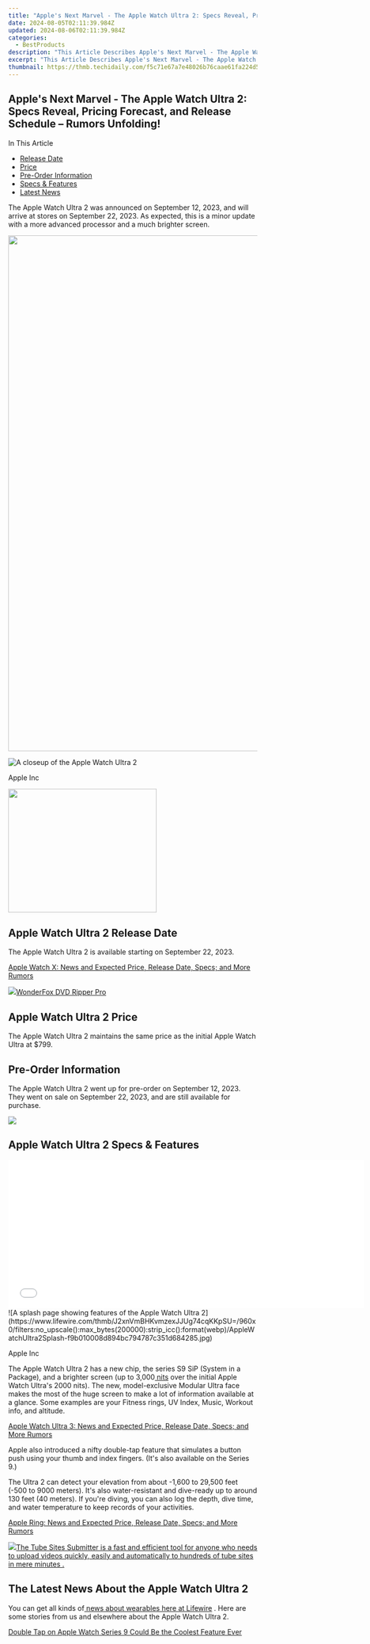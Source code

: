 ```yaml
---
title: "Apple's Next Marvel - The Apple Watch Ultra 2: Specs Reveal, Pricing Forecast, and Release Schedule – Rumors Unfolding!"
date: 2024-08-05T02:11:39.984Z
updated: 2024-08-06T02:11:39.984Z
categories:
  - BestProducts
description: "This Article Describes Apple's Next Marvel - The Apple Watch Ultra 2: Specs Reveal, Pricing Forecast, and Release Schedule – Rumors Unfolding!"
excerpt: "This Article Describes Apple's Next Marvel - The Apple Watch Ultra 2: Specs Reveal, Pricing Forecast, and Release Schedule – Rumors Unfolding!"
thumbnail: https://thmb.techidaily.com/f5c71e67a7e48026b76caae61fa224d5139bed7177e712ed911926c5fc53a785.jpg
---
```


## Apple's Next Marvel - The Apple Watch Ultra 2: Specs Reveal, Pricing Forecast, and Release Schedule – Rumors Unfolding!

 In This Article 

* [ Release Date ](https://www.lifewire.com/#toc-apple-watch-ultra-2-release-date)
* [ Price ](https://www.lifewire.com/#toc-apple-watch-ultra-2-price)
* [ Pre-Order Information ](https://www.lifewire.com/#toc-pre-order-information)
* [ Specs & Features ](https://www.lifewire.com/#toc-apple-watch-ultra-2-specs--features)
* [ Latest News ](https://www.lifewire.com/#toc-the-latest-news-about-the-apple-watch-ultra-2)

 The Apple Watch Ultra 2 was announced on September 12, 2023, and will arrive at stores on September 22, 2023\. As expected, this is a minor update with a more advanced processor and a much brighter screen.  

<!-- affiliate ads begin -->
<a href="https://tokenmetrics.sjv.io/c/5597632/1864921/20702" target="_top" id="1864921"><img src="//a.impactradius-go.com/display-ad/20702-1864921" border="0" alt="" width="1251" height="1042"/></a>
<!-- affiliate ads end -->
![A closeup of the Apple Watch Ultra 2](https://www.lifewire.com/thmb/zrBe-Hwizaud_wWm3aXI7Bhc49c=/960x0/filters:no_upscale():max_bytes(200000):strip_icc():format(webp)/Apple-Watch-Ultra-2-bottom-230912-cc6598583f8142a88d2fe340be8e1f29.jpg) 

Apple Inc

<!-- affiliate ads begin -->
<a href="https://bluettius.sjv.io/c/5597632/2027209/17108" target="_top" id="2027209"><img src="//a.impactradius-go.com/display-ad/17108-2027209" border="0" alt="" width="300" height="250"/></a><img height="0" width="0" src="https://imp.pxf.io/i/5597632/2027209/17108" style="position:absolute;visibility:hidden;" border="0" />
<!-- affiliate ads end -->
##  Apple Watch Ultra 2 Release Date 

 The Apple Watch Ultra 2 is available starting on September 22, 2023.

[  Apple Watch X: News and Expected Price, Release Date, Specs; and More Rumors ](https://www.lifewire.com/apple-watch-x-8599171) 

<!-- affiliate ads begin -->
<a href="https://secure.2checkout.com/order/checkout.php?PRODS=3922934&QTY=1&AFFILIATE=108875&CART=1"><img src="https://secure.avangate.com/images/merchant/4b0a0290ad7df100b77e86839989a75e/products/ripperpro.png" border="0">WonderFox DVD Ripper Pro</a>
<!-- affiliate ads end -->
## Apple Watch Ultra 2 Price 

 The Apple Watch Ultra 2 maintains the same price as the initial Apple Watch Ultra at $799.

## Pre-Order Information 

 The Apple Watch Ultra 2 went up for pre-order on September 12, 2023\. They went on sale on September 22, 2023, and are still available for purchase.

<!-- affiliate ads begin -->
<a href="https://shop.mondly.com/affiliate.php?ACCOUNT=ATISTUDI&AFFILIATE=108875&PATH=https%3A%2F%2Fwww.mondly.com%3FAFFILIATE%3D108875%26RESOURCE%3D%2BBusiness%2B970x90%2B"><img src="https://secure.avangate.com/images/merchant/69c418c33ec2e1a4267fa9bb77fa1428/business-970x90.gif" border="0"></a>
<!-- affiliate ads end -->
##  Apple Watch Ultra 2 Specs & Features 

<!-- affiliate ads begin -->
<iframe id="iframe_672" src="//a.impactradius-go.com/gen-ad-code/5597632/1959812/17834/" width="720" height="300" scrolling="no" frameborder="0" marginheight="0" marginwidth="0"></iframe>
<!-- affiliate ads end -->
![A splash page showing features of the Apple Watch Ultra 2](https://www.lifewire.com/thmb/J2xnVmBHKvmzexJJUg74cqKKpSU=/960x0/filters:no_upscale():max_bytes(200000):strip_icc():format(webp)/AppleWatchUltra2Splash-f9b010008d894bc794787c351d684285.jpg) 

Apple Inc

 The Apple Watch Ultra 2 has a new chip, the series S9 SiP (System in a Package), and a brighter screen (up to 3,000[ nits](https://www.lifewire.com/understanding-nits-lumens-brightness-4125499) over the initial Apple Watch Ultra's 2000 nits). The new, model-exclusive Modular Ultra face makes the most of the huge screen to make a lot of information available at a glance. Some examples are your Fitness rings, UV Index, Music, Workout info, and altitude.

[  Apple Watch Ultra 3: News and Expected Price, Release Date, Specs; and More Rumors ](https://www.lifewire.com/apple-watch-ultra-3-8575877) 

 Apple also introduced a nifty double-tap feature that simulates a button push using your thumb and index fingers. (It's also available on the Series 9.)

 The Ultra 2 can detect your elevation from about -1,600 to 29,500 feet (-500 to 9000 meters). It's also water-resistant and dive-ready up to around 130 feet (40 meters). If you're diving, you can also log the depth, dive time, and water temperature to keep records of your activities.

[  Apple Ring: News and Expected Price, Release Date, Specs; and More Rumors ](https://www.lifewire.com/apple-ring-8600803) 

<!-- affiliate ads begin -->
<a href="https://secure.2checkout.com/order/checkout.php?PRODS=4531356&QTY=1&AFFILIATE=108875&CART=1"><img src="https://secure.avangate.com/images/merchant/8fdd149fcaa7058caccc9c4ad5b0d89a/products/tss-box.JPG" border="0">The Tube Sites Submitter is a fast and efficient tool for anyone who needs to upload videos quickly, easily and automatically to hundreds of tube sites in mere minutes . </a>
<!-- affiliate ads end -->
##  The Latest News About the Apple Watch Ultra 2 

 You can get all kinds of[ news about wearables here at Lifewire](https://www.lifewire.com/smart-watches-and-wearables-4781531) . Here are some stories from us and elsewhere about the Apple Watch Ultra 2.

[  Double Tap on Apple Watch Series 9 Could Be the Coolest Feature Ever ](https://www.lifewire.com/apple-watch-series-9-confirmed-7968679) 

<ins class="adsbygoogle"
     style="display:block"
     data-ad-format="autorelaxed"
     data-ad-client="ca-pub-7571918770474297"
     data-ad-slot="1223367746"></ins>



<ins class="adsbygoogle"
     style="display:block"
     data-ad-client="ca-pub-7571918770474297"
     data-ad-slot="8358498916"
     data-ad-format="auto"
     data-full-width-responsive="true"></ins>
